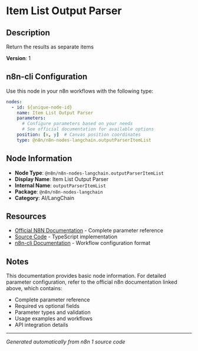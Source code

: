 # Item List Output Parser

## Description

Return the results as separate items

**Version**: 1

## n8n-cli Configuration

Use this node in your n8n workflows with the following type:

```yaml
nodes:
  - id: ${unique-node-id}
    name: Item List Output Parser
    parameters:
      # Configure parameters based on your needs
      # See official documentation for available options
    position: [x, y]  # Canvas position coordinates
    type: @n8n/n8n-nodes-langchain.outputParserItemList
```

## Node Information

- **Node Type**: `@n8n/n8n-nodes-langchain.outputParserItemList`
- **Display Name**: Item List Output Parser
- **Internal Name**: `outputParserItemList`
- **Package**: `@n8n/n8n-nodes-langchain`
- **Category**: AI/LangChain

## Resources

- [Official N8N Documentation](https://docs.n8n.io/integrations/builtin/cluster-nodes/root-nodes/n8n-nodes-langchain.outputparseritemlist/) - Complete parameter reference
- [Source Code](https://github.com/n8n-io/n8n/blob/master/packages/@n8n/nodes-langchain/nodes/output_parser/OutputParserItemList/OutputParserItemList.node.ts) - TypeScript implementation
- [n8n-cli Documentation](https://github.com/edenreich/n8n-cli) - Workflow configuration format

## Notes

This documentation provides basic node information. For detailed parameter configuration, 
refer to the official n8n documentation linked above, which contains:

- Complete parameter reference
- Required vs optional fields
- Parameter types and validation
- Usage examples and workflows
- API integration details

---
*Generated automatically from n8n 1 source code*
